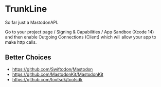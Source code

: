 # TrunkLine

So far just a MastodonAPI.

Go to your project page / Signing & Capabilities / App Sandbox (Xcode 14) and then enable Outgoing Connections (Client) which will allow your app to make http calls.

## Better Choices

- https://github.com/Swiftodon/Mastodon
- https://github.com/MastodonKit/MastodonKit
- https://github.com/tootsdk/tootsdk
